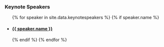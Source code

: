 
<h3>Keynote Speakers</h3>
<ul>
{% for speaker in site.data.keynotespeakers %}
    {% if speaker.name %}
        <li><a href="keynotes#{{speaker.name}}" class="keynote-img" style="background-image: url(assets/images/keynotes/{{speaker.image | default: 'owasp_logo.png'}});{{speaker.style}}">
            <h4>{{ speaker.name }}</h4></a>
        </li>
    {% endif %}
{% endfor %}
</ul>